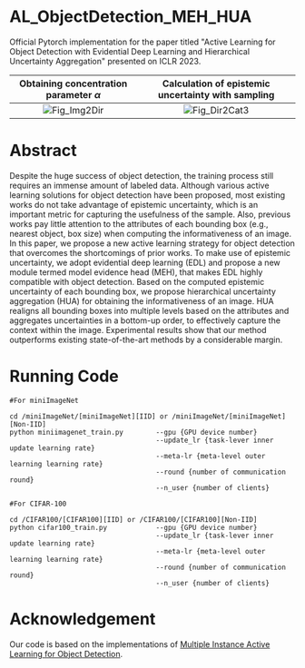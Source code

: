 # AL_ObjectDetection_MEH_HUA
Official Pytorch implementation for the paper titled "Active Learning for Object Detection with Evidential Deep Learning and Hierarchical Uncertainty Aggregation" presented on ICLR 2023.


Obtaining concentration parameter $\alpha$             |  Calculation of epistemic uncertainty with sampling
:-------------------------:|:-------------------------:
![Fig_Img2Dir](https://user-images.githubusercontent.com/54431060/221471465-90994e7d-7bf6-43b1-91c0-0af11631de7a.jpg)   |  ![Fig_Dir2Cat3](https://user-images.githubusercontent.com/54431060/221471621-0dc67520-92ac-41f7-a069-6e6f57eb833f.jpg)

# Abstract
Despite the huge success of object detection, the training process still requires an immense amount of labeled data. Although various active learning solutions for object detection have been proposed, most existing works do not take advantage of epistemic uncertainty, which is an important metric for capturing the usefulness of the sample. Also, previous works pay little attention to the attributes of each bounding box (e.g., nearest object, box size) when computing the informativeness of an image. In this paper, we propose a new active learning strategy for object detection that overcomes the shortcomings of prior works. To make use of epistemic uncertainty, we adopt evidential deep learning (EDL) and propose a new module termed model evidence head (MEH), that makes EDL highly compatible with object detection. Based on the computed epistemic uncertainty of each bounding box, we propose hierarchical uncertainty aggregation (HUA) for obtaining the informativeness of an image. HUA realigns all bounding boxes into multiple levels based on the attributes and aggregates uncertainties in a bottom-up order, to effectively capture the context within the image. Experimental results show that our method outperforms existing state-of-the-art methods by a considerable margin.

# Running Code
```
#For miniImageNet 

cd /miniImageNet/[miniImageNet][IID] or /miniImageNet/[miniImageNet][Non-IID]
python miniimagenet_train.py        --gpu {GPU device number}
                                    --update_lr {task-lever inner update learning rate}
                                    --meta-lr {meta-level outer learning learning rate}
                                    --round {number of communication round}
                                    --n_user {number of clients}                                  
                                    
#For CIFAR-100

cd /CIFAR100/[CIFAR100][IID] or /CIFAR100/[CIFAR100][Non-IID]
python cifar100_train.py            --gpu {GPU device number}
                                    --update_lr {task-lever inner update learning rate}
                                    --meta-lr {meta-level outer learning learning rate}
                                    --round {number of communication round}
                                    --n_user {number of clients}
```

# Acknowledgement
Our code is based on the implementations of [Multiple Instance Active Learning for Object Detection]([url](https://github.com/yuantn/MI-AOD)).
